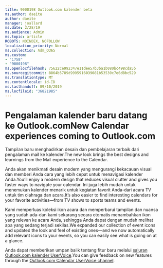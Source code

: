 ```yaml
---
title: 9000198 Outlook.com kalender beta
ms.author: daeite
author: daeite
manager: joallard
ms.date: 2/28/19
ms.audience: Admin
ms.topic: article
ROBOTS: NOINDEX, NOFOLLOW
localization_priority: Normal
ms.collection: Adm_O365
ms.custom:
- "1758"
- "9000198"
ms.openlocfilehash: 75622ce992347e11dee57b3ba1b080bc498cda5b
ms.sourcegitcommit: 8864b5789d9905916039081b53530c7e6d8bc529
ms.translationtype: MT
ms.contentlocale: id-ID
ms.lasthandoff: 09/10/2019
ms.locfileid: "36821985"
---
```

# <a name="new-calendar-experiences-coming-to-outlookcom"></a><span data-ttu-id="106e9-102">Pengalaman kalender baru datang ke Outlook.com</span><span class="sxs-lookup"><span data-stu-id="106e9-102">New Calendar experiences coming to Outlook.com</span></span>

<span data-ttu-id="106e9-103">Tampilan baru menghadirkan desain dan pembelajaran terbaik dari pengalaman mail ke kalender.</span><span class="sxs-lookup"><span data-stu-id="106e9-103">The new look brings the best designs and learnings from the Mail experience to the Calendar.</span></span>

<span data-ttu-id="106e9-104">Anda akan menikmati desain modern yang mengurangi kekacauan visual dan memberi Anda cara yang lebih cepat untuk menavigasi kalender Anda.</span><span class="sxs-lookup"><span data-stu-id="106e9-104">You’ll enjoy a modern design that reduces visual clutter and gives you faster ways to navigate your calendar.</span></span> <span data-ttu-id="106e9-105">Ini juga lebih mudah untuk menemukan kalender menarik untuk kegiatan favorit Anda-dari acara TV untuk tim olahraga dan acara.</span><span class="sxs-lookup"><span data-stu-id="106e9-105">It’s also easier to find interesting calendars for your favorite activities—from TV shows to sports teams and events.</span></span>

<span data-ttu-id="106e9-106">Kami memperluas koleksi ikon acara dan memperbarui tampilan dan nuansa yang sudah ada-dan kami sekarang secara otomatis menambahkan ikon yang relevan ke acara Anda, sehingga Anda dapat dengan mudah melihat apa yang sedang terjadi sekilas.</span><span class="sxs-lookup"><span data-stu-id="106e9-106">We expanded our collection of event icons and updated the look and feel of existing ones—and we now automatically add relevant icons to your events, so you can easily see what is going on at a glance.</span></span>

<span data-ttu-id="106e9-107">Anda dapat memberikan umpan balik tentang fitur baru melalui [saluran Outlook.com kalender UserVoice](https://go.microsoft.com/fwlink/?linkid=2103075).</span><span class="sxs-lookup"><span data-stu-id="106e9-107">You can give feedback on new features through the [Outlook.com Calendar UserVoice channel](https://go.microsoft.com/fwlink/?linkid=2103075).</span></span>